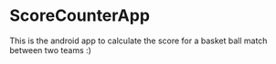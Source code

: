 # ScoreCounterApp
This is the android app to calculate the score for a basket ball match between two teams :)
